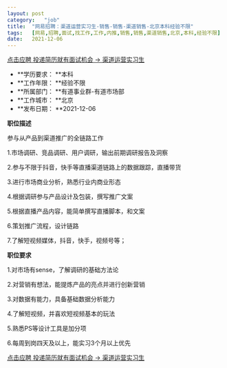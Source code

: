 ```yaml
---
layout:	post
category:	"job"
title:	"网易招聘：渠道运营实习生-销售-销售-渠道销售-北京本科经验不限"
tags:	[网易,招聘,面试,找工作,工作,内推,销售,销售,渠道销售,北京,本科,经验不限]
date:	2021-12-06
---
```


[点击应聘 投递简历就有面试机会 ->  渠道运营实习生](http://mobile.bole.netease.com/bole/boleDetail?id=36208&employeeId=346f03c3cda5f04c&key=all)



- **学历要求： **本科
- **工作年限： **经验不限
- **所属部门： **有道事业群-有道市场部
- **工作城市： **北京
- **发布日期： **2021-12-06



**职位描述**

参与从产品到渠道推广的全链路工作

1.市场调研、竞品调研、用户调研，输出前期调研报告及洞察

2.参与不限于抖音，快手等直播渠道链路上的数据跟踪，直播带货

3.进行市场商业分析，熟悉行业内商业形态

4.根据调研参与产品设计及包装，撰写推广文案

5.根据直播产品内容，能简单撰写直播脚本，和文案

6.策划推广流程，设计链路

7.了解短视频媒体，抖音，快手，视频号等；





**职位要求**

1.对市场有sense，了解调研的基础方法论

2.对营销有想法，能提炼产品的亮点并进行创新营销

3.对数据有能力，具备基础数据分析能力

4.了解短视频，并喜欢短视频基本的玩法

5.熟悉PS等设计工具是加分项

6.每周到岗四天及以上，能实习3个月以上优先



[点击应聘 投递简历就有面试机会 ->  渠道运营实习生](http://mobile.bole.netease.com/bole/boleDetail?id=36208&employeeId=346f03c3cda5f04c&key=all)